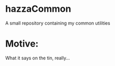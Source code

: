 # hazzaCommon
A small repository containing my common utilities

# Motive:

What it says on the tin, really... 
